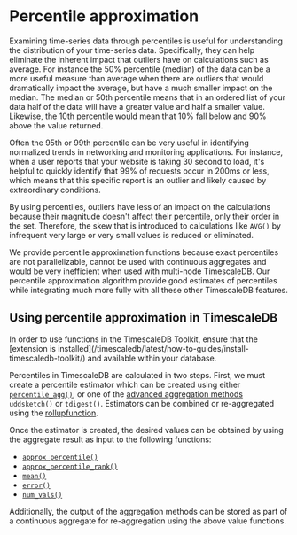 # Percentile approximation
Examining time-series data through percentiles is useful for understanding the
distribution of your time-series data. Specifically, they can help eliminate the
inherent impact that outliers have on calculations such as average. For instance
the 50% percentile (median) of the data can be a more useful measure than
average when there are outliers that would dramatically impact the average, but
have a much smaller impact on the median. The median or 50th percentile means
that in an ordered list of your data half of the data will have a greater value
and half a smaller value. Likewise, the 10th percentile would mean that 10% fall
below and 90% above the value returned.

Often the 95th or 99th percentile can be very useful in identifying normalized
trends in networking and monitoring applications. For instance, when a user reports
that your website is taking 30 second to load, it's helpful to quickly identify
that 99% of requests occur in 200ms or less, which means that this specific
report is an outlier and likely caused by extraordinary conditions.

By using percentiles, outliers have less of an impact on the calculations because
their magnitude doesn't affect their percentile, only their order in the set.
Therefore, the skew that is introduced to calculations like `AVG()`  by infrequent
very large or very small values is reduced or eliminated.

We provide percentile approximation functions because exact percentiles are not
parallelizable, cannot be used with continuous aggregates and would be very
inefficient when used with multi-node TimescaleDB. Our percentile approximation
algorithm provide good estimates of percentiles while integrating much more fully
with all these other TimescaleDB features.

## Using percentile approximation in TimescaleDB

<highlight type="tip">
In order to use functions in the TimescaleDB Toolkit, ensure that
the [extension is installed](/timescaledb/latest/how-to-guides/install-timescaledb-toolkit/) and available within your database.
</highlight>

Percentiles in TimescaleDB are calculated in two steps. First, we
must create a percentile estimator which can be created using either
[`percentile_agg()`][percentile_agg],
or one of the [advanced aggregation methods][advanced_agg_methods] `uddsketch()` or `tdigest()`. Estimators can be combined or re-aggregated using the [rollupfunction][rollup].

Once the estimator is created, the desired values can be obtained by using the aggregate result as
input to the following functions: [](#percentile-accessors)

 * [`approx_percentile()`](/hyperfunctions/percentile-approximation/approx_percentile)
 * [`approx_percentile_rank()`](/hyperfunctions/percentile-approximation/approx_percentile_rank)
 * [`mean()`](/hyperfunctions/percentile-approximation/mean)
 * [`error()`](/hyperfunctions/percentile-approximation/error)
 * [`num_vals()`](/hyperfunctions/percentile-approximation/num_vals)

Additionally, the output of the aggregation methods can be stored as part of a
continuous aggregate for re-aggregation using the above value functions.

[percentile_agg]: /hyperfunctions/percentile-approximation/percentile_agg/
[advanced_agg_methods]: /hyperfunctions/percentile-approximation/percentile-aggregation-methods/
[rollup]: /latest/hyperfunctions/percentile-approximation/rollup-percentile/
